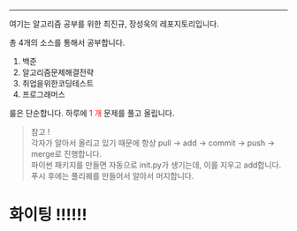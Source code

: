 ---

여기는 알고리즘 공부를 위한 최진규, 장성욱의 레포지토리입니다.

총 4개의 소스를 통해서 공부합니다.
1. 백준
2. 알고리즘문제해결전략
3. 취업을위한코딩테스트
4. 프로그래머스

룰은 단순합니다.
하루에
<span style="color:red">1 개</span> 
문제를 풀고 올립니다.

> 참고 ! <br>
> 각자가 알아서 올리고 있기 때문에 항상 pull -> add -> commit -> push -> merge로 진행합니다. <br>
> 파이썬 패키지를 만들면 자동으로 init.py가 생기는데, 이를 지우고 add합니다. <br>
> 푸시 후에는 풀리퀘를 만들어서 알아서 머지합니다. <br>

# <span style="color:">화이팅 !!!!!!
